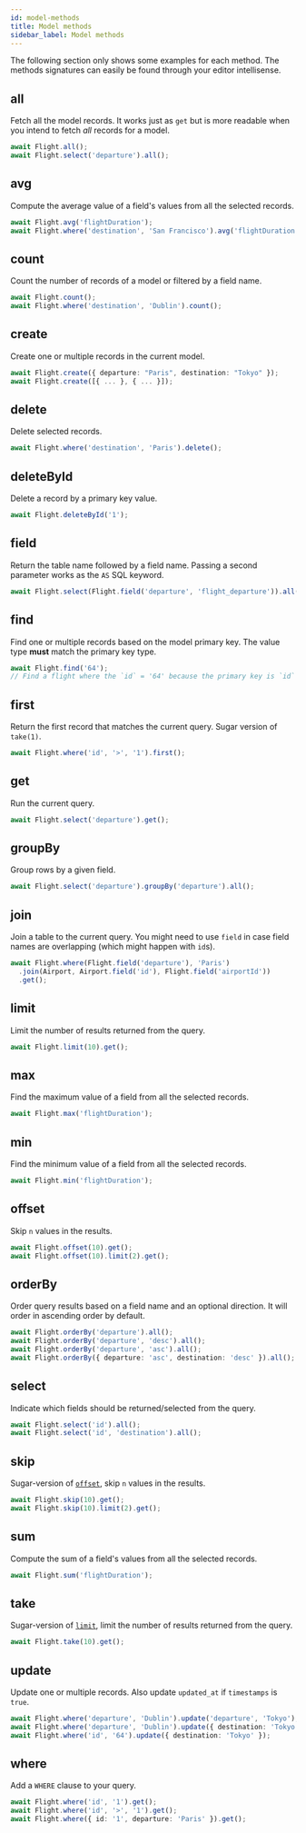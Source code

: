 ```yaml
---
id: model-methods
title: Model methods
sidebar_label: Model methods
---
```


The following section only shows some examples for each method. The methods signatures can easily be found through your editor intellisense.

## all

Fetch all the model records. It works just as `get` but is more readable when you intend to fetch _all_ records for a model.

```typescript
await Flight.all();
await Flight.select('departure').all();
```

## avg

Compute the average value of a field's values from all the selected records.

```typescript
await Flight.avg('flightDuration');
await Flight.where('destination', 'San Francisco').avg('flightDuration');
```

## count

Count the number of records of a model or filtered by a field name.

```typescript
await Flight.count();
await Flight.where('destination', 'Dublin').count();
```

## create

Create one or multiple records in the current model.

```typescript
await Flight.create({ departure: "Paris", destination: "Tokyo" });
await Flight.create([{ ... }, { ... }]);
```

## delete

Delete selected records.

```typescript
await Flight.where('destination', 'Paris').delete();
```

## deleteById

Delete a record by a primary key value.

```typescript
await Flight.deleteById('1');
```

## field

Return the table name followed by a field name. Passing a second parameter works as the `AS` SQL keyword.

```typescript
await Flight.select(Flight.field('departure', 'flight_departure')).all();
```

## find

Find one or multiple records based on the model primary key. The value type **must** match the primary key type.

```typescript
await Flight.find('64');
// Find a flight where the `id` = '64' because the primary key is `id`
```

## first

Return the first record that matches the current query. Sugar version of `take(1)`.

```typescript
await Flight.where('id', '>', '1').first();
```

## get

Run the current query.

```typescript
await Flight.select('departure').get();
```

## groupBy

Group rows by a given field.

```typescript
await Flight.select('departure').groupBy('departure').all();
```

## join

Join a table to the current query. You might need to use `field` in case field names are overlapping (which might happen with `id`s).

```typescript
await Flight.where(Flight.field('departure'), 'Paris')
  .join(Airport, Airport.field('id'), Flight.field('airportId'))
  .get();
```

## limit

Limit the number of results returned from the query.

```typescript
await Flight.limit(10).get();
```

## max

Find the maximum value of a field from all the selected records.

```typescript
await Flight.max('flightDuration');
```

## min

Find the minimum value of a field from all the selected records.

```typescript
await Flight.min('flightDuration');
```

## offset

Skip `n` values in the results.

```typescript
await Flight.offset(10).get();
await Flight.offset(10).limit(2).get();
```

## orderBy

Order query results based on a field name and an optional direction. It will order in ascending order by default.

```typescript
await Flight.orderBy('departure').all();
await Flight.orderBy('departure', 'desc').all();
await Flight.orderBy('departure', 'asc').all();
await Flight.orderBy({ departure: 'asc', destination: 'desc' }).all();
```

## select

Indicate which fields should be returned/selected from the query.

```typescript
await Flight.select('id').all();
await Flight.select('id', 'destination').all();
```

## skip

Sugar-version of [`offset`](#offset), skip `n` values in the results.

```typescript
await Flight.skip(10).get();
await Flight.skip(10).limit(2).get();
```

## sum

Compute the sum of a field's values from all the selected records.

```typescript
await Flight.sum('flightDuration');
```

## take

Sugar-version of [`limit`](#limit), limit the number of results returned from the query.

```typescript
await Flight.take(10).get();
```

## update

Update one or multiple records. Also update `updated_at` if `timestamps` is `true`.

```typescript
await Flight.where('departure', 'Dublin').update('departure', 'Tokyo');
await Flight.where('departure', 'Dublin').update({ destination: 'Tokyo' });
await Flight.where('id', '64').update({ destination: 'Tokyo' });
```

## where

Add a `WHERE` clause to your query.

```typescript
await Flight.where('id', '1').get();
await Flight.where('id', '>', '1').get();
await Flight.where({ id: '1', departure: 'Paris' }).get();
```
